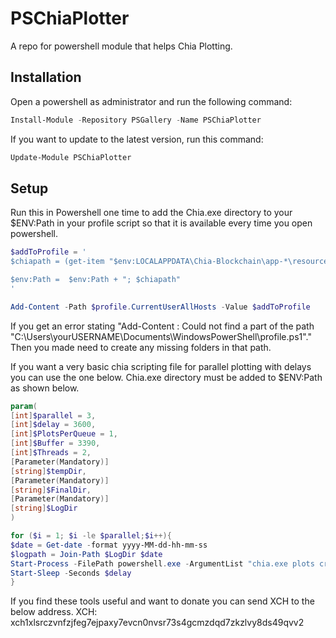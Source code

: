 # PSChiaPlotter

A repo for powershell module that helps Chia Plotting. 

## Installation
Open a powershell as administrator and run the following command:
```Powershell
Install-Module -Repository PSGallery -Name PSChiaPlotter
```

If you want to update to the latest version, run this command:
```Powershell
Update-Module PSChiaPlotter
```

## Setup
Run this in Powershell one time to add the Chia.exe directory to your $ENV:Path in your profile script so that it is available every time you open powershell.

```Powershell
$addToProfile = '
$chiapath = (get-item "$env:LOCALAPPDATA\Chia-Blockchain\app-*\resources\app.asar.unpacked\daemon\").fullname

$env:Path =  $env:Path + "; $chiapath"
'

Add-Content -Path $profile.CurrentUserAllHosts -Value $addToProfile
```

If you get an error stating "Add-Content : Could not find a part of the path "C:\Users\yourUSERNAME\Documents\WindowsPowerShell\profile.ps1"." Then you made need to create any missing folders in that path. 

If you want a very basic chia scripting file for parallel plotting with delays you can use the one below. Chia.exe directory must be added to $ENV:Path as shown below.
```Powershell
param(
[int]$parallel = 3,
[int]$delay = 3600,
[int]$PlotsPerQueue = 1,
[int]$Buffer = 3390,
[int]$Threads = 2,
[Parameter(Mandatory)]
[string]$tempDir,
[Parameter(Mandatory)]
[string]$FinalDir,
[Parameter(Mandatory)]
[string]$LogDir
)

for ($i = 1; $i -le $parallel;$i++){
$date = Get-date -format yyyy-MM-dd-hh-mm-ss
$logpath = Join-Path $LogDir $date
Start-Process -FilePath powershell.exe -ArgumentList "chia.exe plots create -n $plotsperQueue -b $Buffer -r $Threads -t $tempDir -d $FinalDir | Tee-Object -FilePath $($LogPath)_$($i).log"
Start-Sleep -Seconds $delay
}
```

If you find these tools useful and want to donate you can send XCH to the below address.
XCH: xch1xlsrczvnfzjfeg7ejpaxy7evcn0nvsr73s4gcmzdqd7zkzlvy8ds49qvv2

